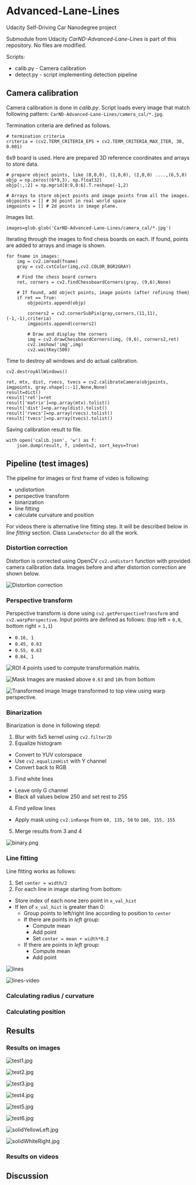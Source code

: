 # Advanced-Lane-Lines

Udacity Self-Driving Car Nanodegree project

Submodule from Udacity *CarND-Advanced-Lane-Lines* is part of this repository.
No files are modified.

Scripts:
- calib.py - Camera calibration
- detect.py - script implementing detection pipeline

## Camera calibration

Camera calibration is done in *calib.py*. Script loads every image that match following pattern: `CarND-Advanced-Lane-Lines/camera_cal/*.jpg`.

Termination criteria are defined as follows.
```
# termination criteria
criteria = (cv2.TERM_CRITERIA_EPS + cv2.TERM_CRITERIA_MAX_ITER, 30, 0.001)
```

6x9 board is used. Here are prepared 3D reference coordinates and arrays to store data.
```
# prepare object points, like (0,0,0), (1,0,0), (2,0,0) ....,(6,5,0)
objp = np.zeros((6*9,3), np.float32)
objp[:,:2] = np.mgrid[0:9,0:6].T.reshape(-1,2)

# Arrays to store object points and image points from all the images.
objpoints = [] # 3d point in real world space
imgpoints = [] # 2d points in image plane.
```

Images list.
```
images=glob.glob('CarND-Advanced-Lane-Lines/camera_cal/*.jpg')
```

Iterating through the images to find chess boards on each. If found, points are added to arrays and image is shown.

```
for fname in images:
    img = cv2.imread(fname)
    gray = cv2.cvtColor(img,cv2.COLOR_BGR2GRAY)

    # Find the chess board corners
    ret, corners = cv2.findChessboardCorners(gray, (9,6),None)

    # If found, add object points, image points (after refining them)
    if ret == True:
        objpoints.append(objp)

        corners2 = cv2.cornerSubPix(gray,corners,(11,11),(-1,-1),criteria)
        imgpoints.append(corners2)

        # Draw and display the corners
        img = cv2.drawChessboardCorners(img, (9,6), corners2,ret)
        cv2.imshow('img',img)
        cv2.waitKey(500)
```
Time to destroy all windows and do actual calibration.
```
cv2.destroyAllWindows()

ret, mtx, dist, rvecs, tvecs = cv2.calibrateCamera(objpoints, imgpoints, gray.shape[::-1],None,None)
result=dict()
result['ret']=ret
result['matrix']=np.array(mtx).tolist()
result['dist']=np.array(dist).tolist()
result['rvecs']=np.array(rvecs).tolist()
result['tvecs']=np.array(tvecs).tolist()
```

Saving calibration result to file.
```
with open('calib.json', 'w') as f:
    json.dump(result, f, indent=2, sort_keys=True)
```

## Pipeline (test images)

The pipeline for images or first frame of video is following:
- undistortion
- perspective transform
- binarization
- line fitting
- calculate curvature and position

For videos there is alternative line fitting step. It will be described below in *line fitting* section. Class `LaneDetector` do all the work.

### Distortion correction

Distortion is corrected using OpenCV `cv2.undistort` function with provided camera calibration data. Images before and after distortion correction are shown below.

![Distortion correction](images/distortion.jpg)

### Perspective transform

Perspective transform is done using `cv2.getPerspectiveTransform` and `cv2.warpPerspective`.
Input points are defined as follows: (top left = `0,0`, bottom right = `1,1`)
* `0.16, 1`
* `0.45, 0.63`
* `0.55, 0.63`
* `0.84, 1`

![ROI](images/roi.png)
4 points used to compute transformation matrix.

![Mask](images/mask.png)
Images are masked above `0.63` and `10%` from bottom

![Transformed image](images/transformed.png)
Image transformed to top view using warp perspective.

### Binarization

Binarization is done in following stepd:
1. Blur with 5x5 kernel using `cv2.filter2D`
2. Equalize histogram
  - Convert to YUV colorspace
  - Use `cv2.equalizeHist` with Y channel
  - Convert back to RGB
3. Find white lines
  - Leave only G channel
  - Black all values below 250 and set rest to 255
4. Find yellow lines
  - Apply mask using `cv2.inRange` from `60, 135, 50` to `180, 155, 155`
5. Merge results from 3 and 4

![binary.png](images/binary.png)

### Line fitting

Line fitting works as follows:
1. Set `center = width/2`
2. For each line in image starting from bottom:
  - Store index of each none zero point in `x_val_hist`
  - If len of `x_val_hist` is greater than 0:
    - Group points to left/right line according to position to `center`
    - If there are points in *left* group:
      - Compute mean
      - Add point
      - Set `center = mean + width*0.2`
    - If there are points in *left* group:
      - Compute mean
      - Add point

![lines](images/lines.png)

![lines-video](images/lines-video.png)

### Calculating radius / curvature

### Calculating position

## Results

### Results on images

![test1.jpg](results/test1.jpg)

![test2.jpg](results/test2.jpg)

![test3.jpg](results/test3.jpg)

![test4.jpg](results/test4.jpg)

![test5.jpg](results/test5.jpg)

![test6.jpg](results/test6.jpg)

![solidYellowLeft.jpg](results/solidYellowLeft.jpg)

![solidWhiteRight.jpg](results/solidWhiteRight.jpg)

### Results on videos

## Discussion
